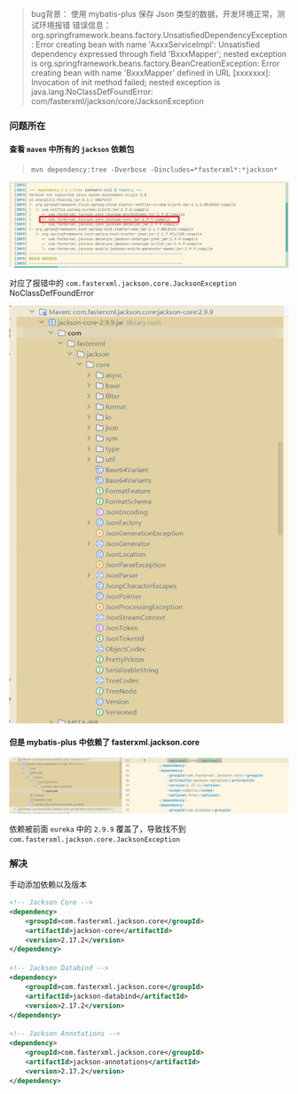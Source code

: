 > bug背景： 使用 mybatis-plus 保存 Json 类型的数据，开发环境正常，测试环境报错
> 错误信息：
> org.springframework.beans.factory.UnsatisfiedDependencyException: Error creating bean with name 'AxxxServiceImpl': Unsatisfied dependency expressed through field 'BxxxMapper'; nested exception is org.springframework.beans.factory.BeanCreationException: Error creating bean with name 'BxxxMapper' defined in URL [xxxxxxx]: Invocation of init method failed; nested exception is java.lang.NoClassDefFoundError: com/fasterxml/jackson/core/JacksonException

### 问题所在

#### 查看 `maven` 中所有的 `jackson` 依赖包

> `mvn dependency:tree -Dverbose -Dincludes=*fasterxml*:*jackson*`

![2025-9-02-0001.png](/public/images/2025-9-02-0001.png)

对应了报错中的 `com.fasterxml.jackson.core.JacksonException` NoClassDefFoundError

![2025-9-02-0002.png](/public/images/2025-9-02-0002.png)

#### 但是 mybatis-plus 中依赖了 fasterxml.jackson.core

![2025-9-02-0003.png](/public/images/2025-9-02-0003.png)

依赖被前面 `eureka` 中的 `2.9.9` 覆盖了，导致找不到 `com.fasterxml.jackson.core.JacksonException`

### 解决

手动添加依赖以及版本

```xml
<!-- Jackson Core -->
<dependency>
    <groupId>com.fasterxml.jackson.core</groupId>
    <artifactId>jackson-core</artifactId>
    <version>2.17.2</version>
</dependency>

<!-- Jackson Databind -->
<dependency>
    <groupId>com.fasterxml.jackson.core</groupId>
    <artifactId>jackson-databind</artifactId>
    <version>2.17.2</version>
</dependency>

<!-- Jackson Annotations -->
<dependency>
    <groupId>com.fasterxml.jackson.core</groupId>
    <artifactId>jackson-annotations</artifactId>
    <version>2.17.2</version>
</dependency>
```


